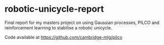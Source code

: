 # robotic-unicycle-report
Final report for my masters project on using Gaussian processes, PILCO and reinforcement learning to stabilise a robotic unicycle. 

Code available at https://github.com/cambridge-mlg/pilco 
